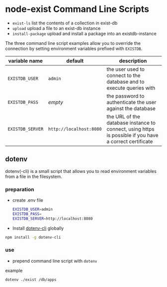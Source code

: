 # node-exist Command Line Scripts

- `exist-ls` list the contents of a collection in exist-db
- `upload` upload a file to an exist-db instance
- `install-package` upload and install a package into an existdb-instance

The three command line script examples allow you to override the connection
by setting environment variables prefixed with `EXISTDB`.

| variable name | default | description
|----|----|----
| `EXISTDB_USER` | `admin` | the user used to connect to the database and to execute queries with
| `EXISTDB_PASS` | _empty_ | the password to authenticate the user against the database
| `EXISTDB_SERVER` | `http://localhost:8080` | the URL of the database instance to connect, using https is possible if you have a correct certificate

## dotenv

dotenv(-cli) is a small script that allows you to read environment variables from a file in the filesystem.

### preparation

- create .env file
    ```bash
    EXISTDB_USER=admin
    EXISTDB_PASS=
    EXISTDB_SERVER=http://localhost:8080
    ```

- Install [dotenv-cli](https://www.npmjs.com/package/dotenv-cli) globally
    
```bash
npm install -g dotenv-cli
```

### use

- prepend command line script with `dotenv`

example

```bash
dotenv ./exist /db/apps
```